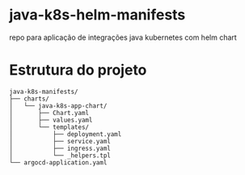 # java-k8s-helm-manifests
repo para aplicação de integrações java kubernetes com helm chart

# Estrutura do projeto
```
java-k8s-manifests/
├── charts/
│   └── java-k8s-app-chart/
│       ├── Chart.yaml
│       ├── values.yaml
│       └── templates/
│           ├── deployment.yaml
│           ├── service.yaml
│           ├── ingress.yaml
│           └── _helpers.tpl
└── argocd-application.yaml
```


